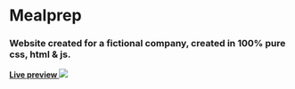 <h1> Mealprep </h1> 

<h3>Website created for a fictional company, created in 100% pure css, html & js.</h3>
<strong><a href="https://mealprep-ai.netlify.app/"> Live preview </a></strong>
<img src="https://i.ibb.co/vXLm952/screencapture-mealprep-ai-netlify-app-2022-01-02-17-06-20.jpg">

